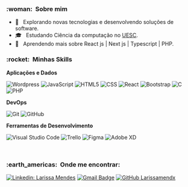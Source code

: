 
<h3> :woman: &nbsp;Sobre mim </h3>

- 🤔 &nbsp; Explorando novas tecnologias e desenvolvendo soluções de software.
- 🎓 &nbsp; Estudando Ciência da computação no <a href="http://www.uesc.br/">UESC</a>.
- 🌱 &nbsp; Aprendendo mais sobre React js | Next js | Typescript | PHP.

<h3> :rocket: &nbsp;Minhas Skills </h3>

**Aplicações e Dados**

  ![Wordpress](https://img.shields.io/badge/-Wordpress-333333?style=flat&logo=Wordpress)
  ![JavaScript](https://img.shields.io/badge/-JavaScript-333333?style=flat&logo=javascript)
  ![HTML5](https://img.shields.io/badge/-HTML5-333333?style=flat&logo=HTML5)
  ![CSS](https://img.shields.io/badge/-CSS-333333?style=flat&logo=CSS3&logoColor=1572B6)
  ![React](https://img.shields.io/badge/-React-333333?style=flat&logo=react)
  ![Bootstrap](https://img.shields.io/badge/-Bootstrap-333333?style=flat&logo=Bootstrap)
  ![C](https://img.shields.io/badge/-C-333333?style=flat&logo=C)
  ![PHP](https://img.shields.io/badge/-PHP-333333?style=flat&logo=PHP)

**DevOps**

  ![Git](https://img.shields.io/badge/-Git-333333?style=flat&logo=git)
  ![GitHub](https://img.shields.io/badge/-GitHub-333333?style=flat&logo=github)
 
**Ferramentas de Desenvolvimento**

  ![Visual Studio Code](https://img.shields.io/badge/-Visual%20Studio%20Code-333333?style=flat&logo=visual-studio-code&logoColor=007ACC)
  ![Trello](https://img.shields.io/badge/-Trello-333333?style=flat&logo=trello&logoColor=007ACC)
  ![Figma](https://img.shields.io/badge/-Figma-333333?style=flat&logo=figma&logoColor=007ACC)
  ![Adobe XD](https://img.shields.io/badge/-Adobe%20XD-333333?style=flat&logo=adobe-xd&logoColor=007ACC)

<br/>

<h3> :earth_americas: &nbsp;Onde me encontrar: </h3> 

[![Linkedin: Larissa Mendes](https://img.shields.io/badge/-Larissa_Mendes-blue?style=flat-square&logo=Linkedin&logoColor=white&link=LINK-DO-SEU-LINKEDIN)](https://www.linkedin.com/in/larissacmendes/)
[![Gmail Badge](https://img.shields.io/badge/-larissamendx@gmail.com-006bed?style=flat-square&logo=Gmail&logoColor=white&link=mailto:SEU-EMAIL)](mailto:larissamendx@gmail.com)
[![GitHub Larissamendx]( https://img.shields.io/github/followers/Larissamendx?label=Larissamendx&style=social)](https://github.com/Larissamendx)
